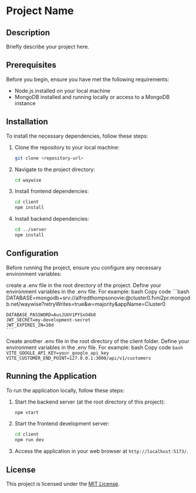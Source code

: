 # Project Name

## Description

Briefly describe your project here.

## Prerequisites

Before you begin, ensure you have met the following requirements:
- Node.js installed on your local machine
- MongoDB installed and running locally or access to a MongoDB instance

## Installation

To install the necessary dependencies, follow these steps:

1. Clone the repository to your local machine:
    ```bash
    git clone <repository-url>
    ```

2. Navigate to the project directory:
    ```bash
    cd waywise
    ```

3. Install frontend dependencies:
    ```bash
    cd client
    npm install
    ```

4. Install backend dependencies:
    ```bash
    cd ../server
    npm install
    ```

## Configuration

Before running the project, ensure you configure any necessary environment variables:

create a .env file in the root directory of the project.
Define your environment variables in the .env file. For example:
bash
Copy code
    ```bash
    DATABASE=mongodb+srv://alfredthompsonovie:<PASSWORD>@cluster0.fvni2pr.mongodb.net/waywise?retryWrites=true&w=majority&appName=Cluster0
     
    DATABASE_PASSWORD=AusJUUV1PYSxO4b0
    JWT_SECRET=my-development-secret
    JWT_EXPIRES_IN=10d
    ```

Create another .env file in the root directory of the client folder.
Define your environment variables in the .env file. For example:
bash
Copy code
    ```bash
    VITE_GOOGLE_API_KEY=your_google_api_key
    VITE_CUSTOMER_END_POINT=127.0.0.1:3000/api/v1/customers
    ```

## Running the Application

To run the application locally, follow these steps:

1. Start the backend server (at the root directory of this project):
    ```bash
    npm start
    ```

2. Start the frontend development server:
    ```bash
    cd client
    npm run dev
    ```

3. Access the application in your web browser at `http://localhost:5173/`.



## License

This project is licensed under the [MIT License](LICENSE).
